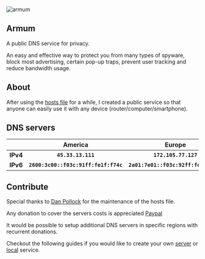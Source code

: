 ![armum](https://armum.net/img/armum-small.png "Armum")
## Armum
A public DNS service for privacy.

An easy and effective way to protect you from many types of spyware, block most advertising, certain pop-up traps, prevent user tracking and reduce bandwidth usage.

## About
After using the [hosts file](https://someonewhocares.org/hosts/zero/hosts) for a while, I created a public service so that anyone can easily use it with any device (router/computer/smartphone).

## DNS servers

||__America__|__Europe__|
|-|:-----------:|:----------:|
|__IPv4__|__`45.33.13.111`__|__`172.105.77.127`__|
|__IPv6__|__`2600:3c00::f03c:91ff:fe1f:f74c`__|__`2a01:7e01::f03c:92ff:fe42:70c5`__|

## Contribute

Special thanks to [Dan Pollock](https://someonewhocares.org/) for the maintenance of the hosts file.

Any donation to cover the servers costs is appreciated [Paypal](https://www.paypal.com/paypalme/mencargo/USD)

It would be possible to setup additional DNS servers in specific regions with recurrent donations.

Checkout the following guides if you would like to create your own [server](https://github.com/armum/dns/blob/master/server.md) or [local](https://github.com/armum/dns/blob/master/local.md) service.
